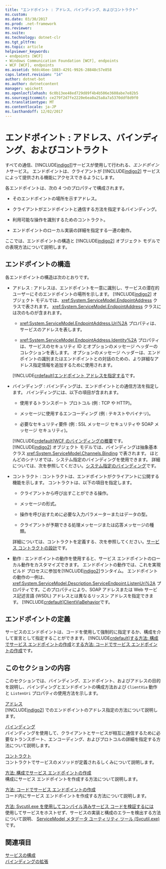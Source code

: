 ```yaml
---
title: "エンドポイント : アドレス、バインディング、およびコントラクト"
ms.custom: 
ms.date: 03/30/2017
ms.prod: .net-framework
ms.reviewer: 
ms.suite: 
ms.technology: dotnet-clr
ms.tgt_pltfrm: 
ms.topic: article
helpviewer_keywords:
- endpoints [WCF]
- Windows Communication Foundation [WCF], endpoints
- WCF [WCF], endpoints
ms.assetid: 9ddc46ee-1883-4291-9926-28848c57e858
caps.latest.revision: "14"
author: dotnet-bot
ms.author: dotnetcontent
manager: wpickett
ms.openlocfilehash: 6c0b13ee48ed729d89f4b4b506e3608abe7e82b5
ms.sourcegitcommit: ce279f2d7fe2220e6ea0a25a8a7a5370ddf8d9f0
ms.translationtype: MT
ms.contentlocale: ja-JP
ms.lasthandoff: 12/02/2017
---
```

# <a name="endpoints-addresses-bindings-and-contracts"></a>エンドポイント : アドレス、バインディング、およびコントラクト
すべての通信、[!INCLUDE[indigo1](../../../../includes/indigo1-md.md)]サービスが使用して行われる、*エンドポイント*サービス。 エンドポイントは、クライアントが [!INCLUDE[indigo2](../../../../includes/indigo2-md.md)] サービスによって提供される機能にアクセスできるようにします。  
  
 各エンドポイントは、次の 4 つのプロパティで構成されます。  
  
-   そのエンドポイントの場所を示すアドレス。  
  
-   クライアントがエンドポイントと通信する方法を指定するバインディング。  
  
-   利用可能な操作を識別するためのコントラクト。  
  
-   エンドポイントのローカル実装の詳細を指定する一連の動作。  
  
 ここでは、エンドポイントの構造と [!INCLUDE[indigo2](../../../../includes/indigo2-md.md)] オブジェクト モデルでの表現方法について説明します。  
  
## <a name="the-structure-of-an-endpoint"></a>エンドポイントの構造  
 各エンドポイントの構造は次のとおりです。  
  
-   アドレス : アドレスは、エンドポイントを一意に識別し、サービスの潜在的ユーザーにそのエンドポイントの場所を示します。 [!INCLUDE[indigo2](../../../../includes/indigo2-md.md)] オブジェクト モデルでは、<xref:System.ServiceModel.EndpointAddress> クラスで表されます。 <xref:System.ServiceModel.EndpointAddress> クラスには次のものが含まれます。  
  
    -   <xref:System.ServiceModel.EndpointAddress.Uri%2A> プロパティは、サービスのアドレスを表します。  
  
    -   <xref:System.ServiceModel.EndpointAddress.Identity%2A> プロパティは、サービスのセキュリティ ID とオプションのメッセージ ヘッダーのコレクションを表します。 オプションのメッセージ ヘッダーは、エンドポイントの識別またはエンドポイントとの対話のための、より詳細なアドレス指定情報を追加するために使用されます。  
  
     [!INCLUDE[crdefault](../../../../includes/crdefault-md.md)][エンドポイント アドレスを指定する](../../../../docs/framework/wcf/specifying-an-endpoint-address.md)です。  
  
-   バインディング : バインディングは、エンドポイントとの通信方法を指定します。 バインディングには、以下の項目が含まれます。  
  
    -   使用するトランスポート プロトコル (例 : TCP や HTTP)。  
  
    -   メッセージに使用するエンコーディング (例 : テキストやバイナリ)。  
  
    -   必要なセキュリティ要件 (例 : SSL メッセージ セキュリティや SOAP メッセージ セキュリティ)。  
  
     [!INCLUDE[crdefault](../../../../includes/crdefault-md.md)][WCF のバインディングの概要](../../../../docs/framework/wcf/bindings-overview.md)です。 [!INCLUDE[indigo2](../../../../includes/indigo2-md.md)] オブジェクト モデルでは、バインディングは抽象基本クラス <xref:System.ServiceModel.Channels.Binding> で表されます。 ほとんどのシナリオでは、システム指定のバインディングを使用できます。 詳細については、次を参照してください。[システム指定のバインディング](../../../../docs/framework/wcf/system-provided-bindings.md)です。  
  
-   コントラクト : コントラクトは、エンドポイントがクライアントに公開する機能を示します。 コントラクトは、以下の項目を指定します。  
  
    -   クライアントから呼び出すことができる操作。  
  
    -   メッセージの形式。  
  
    -   操作を呼び出すために必要な入力パラメーターまたはデータの型。  
  
    -   クライアントが予期できる処理メッセージまたは応答メッセージの種類。  
  
     詳細については、コントラクトを定義する、次を参照してください。[サービス コントラクトの設計](../../../../docs/framework/wcf/designing-service-contracts.md)です。  
  
-   動作 : エンドポイントの動作を使用すると、サービス エンドポイントのローカル動作をカスタマイズできます。 エンドポイントの動作では、これを実現ビルド プロセスに参加を[!INCLUDE[indigo2](../../../../includes/indigo2-md.md)]ランタイム。 エンドポイントの動作の一例は、<xref:System.ServiceModel.Description.ServiceEndpoint.ListenUri%2A> プロパティです。このプロパティにより、SOAP アドレスまたは Web サービス記述言語 (WSDL) アドレスとは異なるリッスン アドレスを指定できます。 [!INCLUDE[crdefault](../../../../includes/crdefault-md.md)][ClientViaBehavior](../../../../docs/framework/wcf/diagnostics/wmi/clientviabehavior.md)です。  
  
## <a name="defining-endpoints"></a>エンドポイントの定義  
 サービスのエンドポイントは、コードを使用して強制的に指定するか、構成を介して宣言として指定することができます。 [!INCLUDE[crdefault](../../../../includes/crdefault-md.md)][する方法: 構成でサービス エンドポイントの作成](../../../../docs/framework/wcf/feature-details/how-to-create-a-service-endpoint-in-configuration.md)と[する方法: コードでサービス エンドポイントの作成](../../../../docs/framework/wcf/feature-details/how-to-create-a-service-endpoint-in-code.md)です。  
  
## <a name="in-this-section"></a>このセクションの内容  
 このセクションでは、バインディング、エンドポイント、およびアドレスの目的を説明し、バインディングとエンドポイントの構成方法および `ClientVia` 動作と `ListenUri` プロパティの使用方法を示します。  
  
 [アドレス](../../../../docs/framework/wcf/feature-details/endpoint-addresses.md)  
 [!INCLUDE[indigo2](../../../../includes/indigo2-md.md)] でのエンドポイントのアドレス指定の方法について説明します。  
  
 [バインディング](../../../../docs/framework/wcf/feature-details/bindings.md)  
 バインディングを使用して、クライアントとサービスが相互に通信するために必要なトランスポート、エンコーディング、およびプロトコルの詳細を指定する方法について説明します。  
  
 [コントラクト](../../../../docs/framework/wcf/feature-details/contracts.md)  
 コントラクトでサービスのメソッドが定義されるしくみについて説明します。  
  
 [方法: 構成でサービス エンドポイントの作成](../../../../docs/framework/wcf/feature-details/how-to-create-a-service-endpoint-in-configuration.md)  
 構成にサービス エンドポイントを作成する方法について説明します。  
  
 [方法: コードでサービス エンドポイントの作成](../../../../docs/framework/wcf/feature-details/how-to-create-a-service-endpoint-in-code.md)  
 コード内にサービス エンドポイントを作成する方法について説明します。  
  
 [方法: Svcutil.exe を使用してコンパイル済みサービス コードを検証するには](../../../../docs/framework/wcf/feature-details/how-to-use-svcutil-exe-to-validate-compiled-service-code.md)  
 使用してサービスをホストせず、サービスの実装と構成のエラーを検出する方法について説明、 [ServiceModel メタデータ ユーティリティ ツール (Svcutil.exe)](../../../../docs/framework/wcf/servicemodel-metadata-utility-tool-svcutil-exe.md)です。  
  
## <a name="see-also"></a>関連項目  
 [サービスの構成](../../../../docs/framework/wcf/configuring-services.md)  
 [バインディングの拡張](../../../../docs/framework/wcf/extending/extending-bindings.md)
